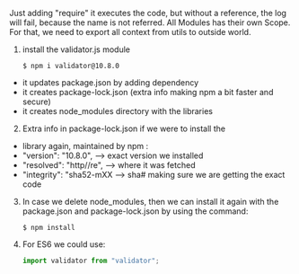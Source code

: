Just adding "require" it executes the code, but without a reference, the log will fail, because the name is not referred.
All Modules has their own Scope.
For that, we need to export all context from utils to outside world.

1. install the validator.js module
   ```
   $ npm i validator@10.8.0
   ```

- it updates package.json by adding dependency
- it creates package-lock.json (extra info making npm a bit faster and secure)
- it creates node_modules directory with the libraries

2. Extra info in package-lock.json if we were to install the

- library again, maintained by npm :
- "version": "10.8.0", --> exact version we installed
- "resolved": "http//re", --> where it was fetched
- "integrity": "sha52-mXX --> sha# making sure we are getting the exact code

3. In case we delete node_modules, then we can install it again with the package.json and package-lock.json by using the command:

   ```
   $ npm install
   ```

4. For ES6 we could use:
   ```js
   import validator from "validator";
   ```
